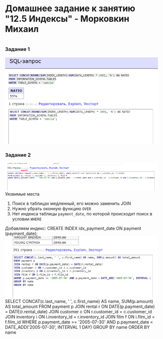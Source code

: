 # Домашнее задание к занятию "12.5 Индексы" - Морковкин Михаил
#
### Задание 1
![alt text](https://github.com/pseudowind/gitlab-hw/blob/main/img/12.5/1.png)
### Задание 2
![alt text](https://github.com/pseudowind/gitlab-hw/blob/main/img/12.5/2.1.png)
Уязвимые места
1. Поиск в таблицах медленный, его можно заменить JOIN
2. Нужно убрать оконную функцию `OVER`
3. Нет индекса таблицы `payment_date`, по которой происходит поиск в условии `WHERE`

Добавляем индекс:
CREATE INDEX idx_payment_date ON payment (payment_date);
![alt text](https://github.com/pseudowind/gitlab-hw/blob/main/img/12.5/2.2.png) 
SELECT CONCAT(c.last_name, ' ', c.first_name) AS name, SUM(p.amount) AS total_amount
FROM payment p
JOIN rental r ON DATE(p.payment_date) = DATE(r.rental_date)
JOIN customer c ON r.customer_id = c.customer_id
JOIN inventory i ON i.inventory_id = r.inventory_id
JOIN film f ON i.film_id = f.film_id
WHERE p.payment_date >= '2005-07-30' AND p.payment_date < DATE_ADD('2005-07-30', INTERVAL 1 DAY)
GROUP BY name
ORDER BY name
